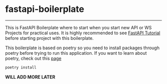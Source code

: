 # fastapi-boilerplate

----

This is FastAPI Boilerplate where to start when you start new
API or WS Projects for practical uses. It is highly recommended to see
[FastAPI Tutorial](https://fastapi.tiangolo.com/tutorial/) before starting
project with this boilerplate.

This boilerplate is based on poetry so you need to install packages through poetry
before trying to run this application. If you want to learn about poetry, check
out this [page](https://python-poetry.org/docs/)

```sh
poetry install
```

**WILL ADD MORE LATER**
